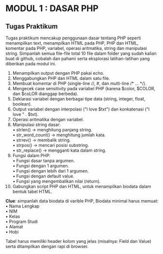 # MODUL 1 : DASAR PHP

## Tugas Praktikum

Tugas praktikum mencakup penggunaan dasar tentang PHP seperti menampilkan text, menampilkan HTML pada PHP, PHP dan HTML, komentar pada PHP, variabel, operasi aritmatika, string dan manipulasi string. Simpanlah semua file-file total 10 file dalam folder yang sudah kalian buat di github, cobalah dan pahami serta eksplorasi latihan-latihan yang diberikan pada modul ini.

1. Menampilkan output dengan PHP pakai echo.  
2. Menggabungkan PHP dan HTML dalam satu file.  
3. Membuat komentar di PHP (single-line //, #, dan multi-line /* ... */).  
4. Mengecek case sensitivity pada variabel PHP (karena $color, $COLOR, dan $coLOR dianggap berbeda).  
5. Deklarasi variabel dengan berbagai tipe data (string, integer, float, boolean).  
6. Output variabel dengan interpolasi ("I love $txt") dan konkatenasi ("I love " . $txt).  
7. Operasi aritmatika dengan variabel.  
8. Manipulasi string dasar:  
   • strlen() → menghitung panjang string.  
   • str_word_count() → menghitung jumlah kata.  
   • strrev() → membalik string.  
   • strpos() → mencari posisi substring.  
   • str_replace() → mengganti kata dalam string.  
9. Fungsi dalam PHP:  
   • Fungsi dasar tanpa argumen.  
   • Fungsi dengan 1 argumen.  
   • Fungsi dengan lebih dari 1 argumen.  
   • Fungsi dengan default value.  
   • Fungsi yang mengembalikan nilai (return).  
10. Gabungkan script PHP dan HTML, untuk menampilkan biodata dalam bentuk tabel HTML.  

**Clue**: simpanlah data biodata di varible PHP, Biodata minimal harus memuat:  
• Nama Lengkap  
• NIM  
• Kelas  
• Program Studi  
• Alamat  
• Hobi  

Tabel harus memiliki header kolom yang jelas (misalnya: Field dan Value) serta ditampilkan dengan rapi di browser.
